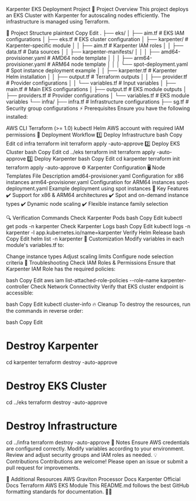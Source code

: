 Karpenter EKS Deployment Project
📌 Project Overview
This project deploys an EKS Cluster with Karpenter for autoscaling nodes efficiently. The infrastructure is managed using Terraform.

📁 Project Structure
plaintext
Copy
Edit
.
├── eks/
│   ├── aim.tf               # EKS IAM configurations
│   ├── eks.tf               # EKS cluster configuration
│   ├── karpenter/           # Karpenter-specific module
│   │   ├── aim.tf           # Karpenter IAM roles
│   │   ├── data.tf          # Data sources
│   │   ├── karpenter-manifests/
│   │   │   ├── amd64-provisioner.yaml   # AMD64 node template
│   │   │   ├── arm64-provisioner.yaml   # ARM64 node template
│   │   │   └── spot-deployment.yaml     # Spot instance deployment example
│   │   ├── karpenter.tf     # Karpenter Helm installation
│   │   ├── output.tf        # Terraform outputs
│   │   ├── provider.tf      # Provider configurations
│   │   └── variables.tf     # Input variables
│   ├── main.tf              # Main EKS configurations
│   ├── output.tf            # EKS module outputs
│   ├── providers.tf         # Provider configurations
│   └── variables.tf         # EKS module variables
└── infra/
    ├── infra.tf             # Infrastructure configurations
    ├── sg.tf                # Security group configurations
⚡ Prerequisites
Ensure you have the following installed:

AWS CLI
Terraform (>= 1.0)
kubectl
Helm
AWS account with required IAM permissions
🚀 Deployment Workflow
1️⃣ Deploy Infrastructure
bash
Copy
Edit
cd infra
terraform init
terraform apply -auto-approve
2️⃣ Deploy EKS Cluster
bash
Copy
Edit
cd ../eks
terraform init
terraform apply -auto-approve
3️⃣ Deploy Karpenter
bash
Copy
Edit
cd karpenter
terraform init
terraform apply -auto-approve
⚙️ Karpenter Configuration
🖥️ Node Templates
File	Description
amd64-provisioner.yaml	Configuration for x86 instances
arm64-provisioner.yaml	Configuration for ARM64 instances
spot-deployment.yaml	Example deployment using spot instances
🔑 Key Features
✔️ Support for x86 & ARM64 architectures
✔️ Spot and on-demand instance types
✔️ Dynamic node scaling
✔️ Flexible instance family selection

🔍 Verification Commands
Check Karpenter Pods
bash
Copy
Edit
kubectl get pods -n karpenter
Check Karpenter Logs
bash
Copy
Edit
kubectl logs -n karpenter -l app.kubernetes.io/name=karpenter
Verify Helm Release
bash
Copy
Edit
helm list -n karpenter
🔧 Customization
Modify variables in each module's variables.tf to:

Change instance types
Adjust scaling limits
Configure node selection criteria
🐞 Troubleshooting
Check IAM Roles & Permissions
Ensure that Karpenter IAM Role has the required policies:

bash
Copy
Edit
aws iam list-attached-role-policies --role-name karpenter-controller
Check Network Connectivity
Verify that EKS cluster endpoint is accessible:

bash
Copy
Edit
kubectl cluster-info
🔥 Cleanup
To destroy the resources, run the commands in reverse order:

bash
Copy
Edit
# Destroy Karpenter
cd karpenter
terraform destroy -auto-approve

# Destroy EKS Cluster
cd ../eks
terraform destroy -auto-approve

# Destroy Infrastructure
cd ../infra
terraform destroy -auto-approve
📝 Notes
Ensure AWS credentials are configured correctly.
Modify variables according to your environment.
Review and adjust security groups and IAM roles as needed.
💡 Contributions
Contributions are welcome! Please open an issue or submit a pull request for improvements.

📖 Additional Resources
AWS Graviton Processor Docs
Karpenter Official Docs
Terraform AWS EKS Module
This README.md follows the best GitHub formatting standards for documentation. 🎯🚀